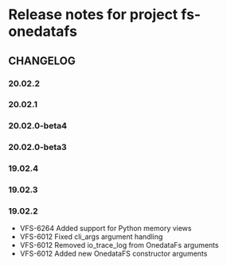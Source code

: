 Release notes for project fs-onedatafs
======================================

CHANGELOG
---------

### 20.02.2

### 20.02.1

### 20.02.0-beta4

### 20.02.0-beta3

### 19.02.4

### 19.02.3

### 19.02.2

* VFS-6264 Added support for Python memory views
* VFS-6012 Fixed cli_args argument handling
* VFS-6012 Removed io_trace_log from OnedataFs arguments
* VFS-6012 Added new OnedataFS constructor arguments
